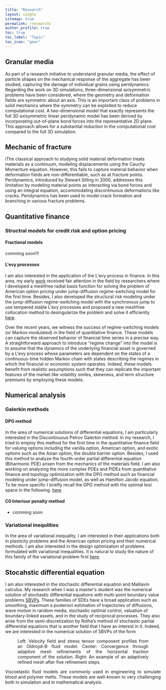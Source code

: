 ```yaml
---
title: "Research"
layout: single
sitemap: true
permalink: /research/
author_profile: true
toc: true
toc_label: "Topic"
toc_icon: "gear"
---
```

## Granular media

As part of a research initiative to understand granular media, the effect of particle shapes on the mechanical response of the aggregate has been studied, capturing the damage of individual grains using peridynamics. Regarding the work on 3D simulations, three-dimensional axisymmetric problems have been considered, where the geometry and deformation fields are symmetric about an axis. This is an important class of problems in solid mechanics where the symmetry can be exploited to reduce computational cost.
A two-dimensional model that exactly represents the full 3D axisymmetric linear peridynamic model has been derived by incorporating out-of-plane bond forces into the representative 2D plane. This approach allows for a substantial reduction in the computational cost compared to the full 3D simulation. 
## Mechanic of fracture
iThe classical approach to studying solid material deformation treats materials as a continuum, modeling displacements using the Cauchy Momentum equation. However, this fails to capture material behavior when deformation fields are non-differentiable, such as at fracture points.
Peridynamics, introduced by Stewart Silling in 2000, addresses this limitation by modeling material points as interacting via bond forces and using an integral equation, accommodating discontinuous deformations like cracks. Peridynamics has been used to model crack formation and branching in various fracture problems.


## Quantitative finance 


### Structral models for credit risk and option pricing 

####  Fractional models

comming soon!!!


####  L\'evy processes 

I am also interested in the application of the L\'evy process in finance. In this area, my early [work](https://www.sciencedirect.com/science/article/abs/pii/S0168927412001961) received fair attention in the field by researchers where I developed a meshfree radial basis function for solving the problem of American option pricing under jump-diffusion regime-switching model for the first time. Besides, I also developed the structural risk modeling under the jump-diffusion regime-switching model with the synchronous jump to use tempered stable L\'evy processes and proposed a new meshfree collocation method to desingularize the problem and solve it efficiently [here](https://www.sciencedirect.com/science/article/abs/pii/S0955799723000371).

Over the recent years, we witness the success of regime-switching models (or Markov-modulated) in the field of quantitative finance. These models can capture the observed behavior of financial time series in a precise way. A straightforward approach to introduce “regime change” into the model is to assume that the dynamics of the underlying financial asset is governed by a L\'evy process whose parameters are dependent on the states of a continuous-time hidden Markov chain with states describing the regimes in which the financial or economic system operates. Indeed, these models benefit from realistic assumptions such that they can replicate the important features of the market like volatility smiles, skewness, and term structure premiums by employing these models.


## Numerical analysis


### Galerkin methods 


#### DPG method
In the area of numerical solutions of differential equations, I am particularly interested in the Discontinuous Petrov Galerkin method. In my research, I tried to employ this method for the first time in the quantitative finance field for valuing options including the vanilla option, American option, and exotic options such as the Asian option, the double barrier option. Besides, I used this method to analyze the fourth-order partial differential equation (Biharmonic PDE) arisen from the mechanics of the materials field. I am also working on analyzing the more complex PDEs and PIDEs from quantitative finance and topology optimization with the DPG method such as financial modeling under jump-diffusion model, as well as Hamilton Jacobi equation. To be more specific I briefly recall the DPG method with the optimal test space in the following.
[here](https://arxiv.org/abs/2302.08636)
#### C0 Interiour penalty method

- comming soon

### Variational inequlities
In the area of variational inequality, I am interested in their applications both in plasticity problems and the American option pricing and their numerical methods. I am also interested in the design optimization of problems formulated with variational inequalities. It is natural to study the nature of this family of the variational problem first [here](https://arc.aiaa.org/doi/abs/10.2514/6.2019-0977).
 


## Stocahstic differential equation

I am also interested in the stochastic differential equation and Malliavin calculus. My research when I was a master's student was the numerical solution of stochastic differential equations with multi-point boundary value problems [SBVPs](https://link.springer.com/article/10.1007/s11075-016-0189-5). These families of SDEs have a broad application such as smoothing, maximum a posteriori estimation of trajectories of diffusions, wave motion in random media, stochastic optimal control, valuation of boundary-linked assets, and in the study of reciprocal processes. They also arise from the semi-discretization by Rothe’s method of stochastic partial differential equations that is another field that I have an interest in it. Indeed, we are interested in the numerical solution of SBVPs of the form 


<figure>
  <img src="/assets/images/ResearchFluid.png" alt="">
  <figcaption style="text-align: justify"> Left: Velocity field and stress tensor component profiles from an Oldroyd-B fluid model. Center: Convergence through adaptive mesh refinements of the horizontal traction component of the solution. Right: An example of an adaptively refined mesh after five refinement steps. </figcaption>
</figure>

<p style="text-align: justify">
Viscoelastic fluid models are commonly used in engineering to simulate blood and polymer melts.
These models are well-known to very challenging both in simulation and in mathematical analysis.
</p>


